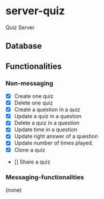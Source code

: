 # server-quiz
Quiz Server

## Database

## Functionalities
### Non-messaging
- [x] Create one quiz
- [x] Delete one quiz
- [x] Create a question in a quiz
- [x] Update a quiz in a question
- [x] Delete a quiz in a question
- [x] Update time in a question
- [x] Update right answer of a question
- [x] Update number of times played.
- [x] Clone a quiz
- [] Share a quiz
### Messaging-functionalities
(none)
